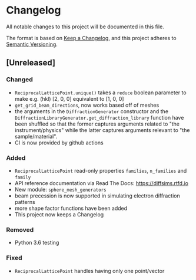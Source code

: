 # Changelog
All notable changes to this project will be documented in this file.

The format is based on [Keep a Changelog](https://keepachangelog.com/en/1.0.0/),
and this project adheres to [Semantic Versioning](https://semver.org/spec/v2.0.0.html).

## [Unreleased]
### Changed
- `ReciprocalLatticePoint.unique()` takes a `reduce` boolean parameter to make
  e.g. (hkl) [2, 0, 0] equivalent to [1, 0, 0]
- `get_grid_beam_directions`, now works based off of meshes
- the arguments in the `DiffractionGenerator` constructor and the `DiffractionLibraryGenerator.get_diffraction_library` function have been shuffled so that the former captures arguments related to "the instrument/physics" while the latter captures arguments relevant to "the sample/material".
- CI is now provided by github actions

### Added
- `ReciprocalLatticePoint` read-only properties `families`, `n_families` and `family`
- API reference documentation via Read The Docs: https://diffsims.rtfd.io
- New module: `sphere_mesh_generators`
- beam precession is now supported in simulating electron diffraction patterns
- more shape factor functions have been added
- This project now keeps a Changelog

### Removed
- Python 3.6 testing

### Fixed
- `ReciprocalLatticePoint` handles having only one point/vector
